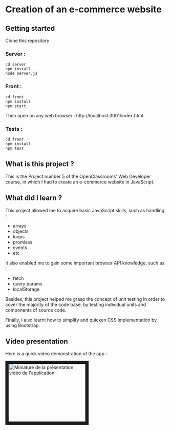 # Creation of an e-commerce website

## Getting started

Clone this repository

### Server :

```
cd server
npm install
node server.js
```

### Front :

```
cd front
npm install
npm start
```

Then open on any web browser : http://localhost:3001/index.html

### Tests :

```
cd front
npm install
npm test
```

## What is this project ?

This is the Project number 5 of the OpenClassrooms' Web Developer course, in which I had to create an e-commerce website in JavaScript.

## What did I learn ?

This project allowed me to acquire basic JavaScript skills, such as handling :

- arrays
- objects
- loops
- promises
- events
- etc

It also enabled me to gain some important browser API knowledge, such as :

- fetch
- query params
- localStorage

Besides, this project helped me grasp the concept of unit testing in order to cover the majority of the code base, by testing individual units and components of source code.

Finally, I also learnt how to simplify and quicken CSS implementation by using Bootstrap.

## Video presentation

Here is a quick video demonstration of the app :  

<a href="http://www.youtube.com/watch?feature=player_embedded&v=E0QamviDJy4
" target="_blank"><img src="http://img.youtube.com/vi/E0QamviDJy4/0.jpg" 
alt="Miniature de la présentation vidéo de l'application" width="240" height="180" border="10" /></a>